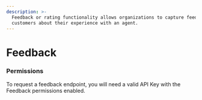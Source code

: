 ```yaml
---
description: >-
  Feedback or rating functionality allows organizations to capture feedback from
  customers about their experience with an agent.
---
```


# Feedback

### Permissions

To request a feedback endpoint, you will need a valid API Key with the Feedback permissions enabled.

